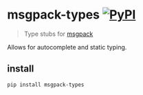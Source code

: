 # msgpack-types [![PyPI](https://img.shields.io/pypi/v/msgpack-types.svg)](https://pypi.org/project/msgpack-types/)

> Type stubs for [msgpack](https://github.com/msgpack/msgpack-python)

Allows for autocomplete and static typing.

## install

```
pip install msgpack-types
```
